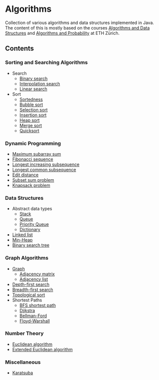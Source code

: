 # Algorithms

Collection of various algorithms and data structures implemented in Java. The content of this is mostly based on the
courses [Algorithms and Data Structures](http://www.vorlesungsverzeichnis.ethz.ch/Vorlesungsverzeichnis/lerneinheit.view?semkez=2021W&ansicht=KATALOGDATEN&lerneinheitId=146603&lang=en)
and [Algorithms and Probability](http://www.vorlesungsverzeichnis.ethz.ch/Vorlesungsverzeichnis/lerneinheit.view?semkez=2021S&ansicht=KATALOGDATEN&lerneinheitId=149533&lang=en)
at ETH Zürich.

## Contents

### Sorting and Searching Algorithms

* Search
    * [Binary search](src/sorting_searching/BinarySearch.java)
    * [Interpolation search](src/sorting_searching/InterpolationSearch.java)
    * [Linear search](src/sorting_searching/LinearSearch.java)
* Sort
    * [Sortedness](src/sorting_searching/Sortedness.java)
    * [Bubble sort](src/sorting_searching/BubbleSort.java)
    * [Selection sort](src/sorting_searching/SelectionSort.java)
    * [Insertion sort](src/sorting_searching/InsertionSort.java)
    * [Heap sort](src/sorting_searching/HeapSort.java)
    * [Merge sort](src/sorting_searching/MergeSort.java)
    * [Quicksort](src/sorting_searching/QuickSort.java)

### Dynamic Programming

* [Maximum subarray sum](src/dynamic_programming/MaximumSubarraySum.java)
* [Fibonacci sequence](src/dynamic_programming/Fibonacci.java)
* [Longest increasing subsequence](src/dynamic_programming/LongestIncreasingSubsequence.java)
* [Longest common subsequence](src/dynamic_programming/LongestCommonSubsequence.java)
* [Edit distance](src/dynamic_programming/EditDistance.java)
* [Subset sum problem](src/dynamic_programming/SubsetSum.java)
* [Knapsack problem](src/dynamic_programming/Knapsack.java)

### Data Structures

* Abstract data types
    * [Stack](src/data_structures/Stack.java)
    * [Queue](src/data_structures/Queue.java)
    * [Priority Queue](src/data_structures/PriorityQueue.java)
    * [Dictionary](src/data_structures/Dictionary.java)
* [Linked list](src/data_structures/LinkedList.java)
* [Min-Heap](src/data_structures/Heap.java)
* [Binary search tree](src/data_structures/BinarySearchTree.java)

### Graph Algorithms

* [Graph](src/graph_algorithms/Graph.java)
    * [Adjacency matrix](src/graph_algorithms/AdjacencyMatrixGraph.java)
    * [Adjacency list](src/graph_algorithms/AdjacencyListGraph.java)
* [Depth-first search](src/graph_algorithms/DepthFirstSearch.java)
* [Breadth-first search](src/graph_algorithms/BreadthFirstSearch.java)
* [Topological sort](src/graph_algorithms/TopologicalSort.java)
* Shortest Paths
    * [BFS shortest path](src/graph_algorithms/BreadthFirstSearchShortestPath.java)
    * [Dijkstra](src/graph_algorithms/Dijkstra.java)
    * [Bellman-Ford](src/graph_algorithms/BellmanFord.java)
    * [Floyd-Warshall](src/graph_algorithms/FloydWarshall.java)

### Number Theory

* [Euclidean algorithm](src/number_theory/euclidean_algorithm.py)
* [Extended Euclidean algorithm](src/number_theory/extended_euclidean_algorithm.py)

### Miscellaneous

* [Karatsuba](src/miscellaneous/Karatsuba.java)
